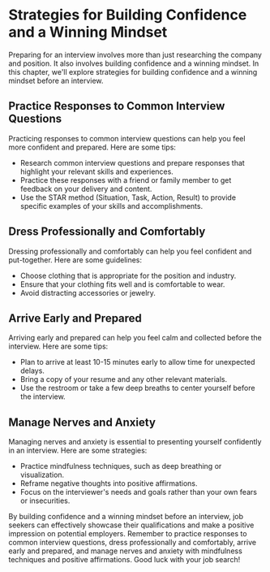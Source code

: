 Strategies for Building Confidence and a Winning Mindset
================================================================================================

Preparing for an interview involves more than just researching the company and position. It also involves building confidence and a winning mindset. In this chapter, we'll explore strategies for building confidence and a winning mindset before an interview.

Practice Responses to Common Interview Questions
------------------------------------------------

Practicing responses to common interview questions can help you feel more confident and prepared. Here are some tips:

* Research common interview questions and prepare responses that highlight your relevant skills and experiences.
* Practice these responses with a friend or family member to get feedback on your delivery and content.
* Use the STAR method (Situation, Task, Action, Result) to provide specific examples of your skills and accomplishments.

Dress Professionally and Comfortably
------------------------------------

Dressing professionally and comfortably can help you feel confident and put-together. Here are some guidelines:

* Choose clothing that is appropriate for the position and industry.
* Ensure that your clothing fits well and is comfortable to wear.
* Avoid distracting accessories or jewelry.

Arrive Early and Prepared
-------------------------

Arriving early and prepared can help you feel calm and collected before the interview. Here are some tips:

* Plan to arrive at least 10-15 minutes early to allow time for unexpected delays.
* Bring a copy of your resume and any other relevant materials.
* Use the restroom or take a few deep breaths to center yourself before the interview.

Manage Nerves and Anxiety
-------------------------

Managing nerves and anxiety is essential to presenting yourself confidently in an interview. Here are some strategies:

* Practice mindfulness techniques, such as deep breathing or visualization.
* Reframe negative thoughts into positive affirmations.
* Focus on the interviewer's needs and goals rather than your own fears or insecurities.

By building confidence and a winning mindset before an interview, job seekers can effectively showcase their qualifications and make a positive impression on potential employers. Remember to practice responses to common interview questions, dress professionally and comfortably, arrive early and prepared, and manage nerves and anxiety with mindfulness techniques and positive affirmations. Good luck with your job search!
